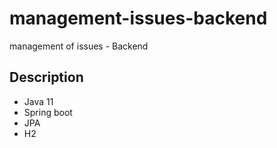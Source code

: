 # management-issues-backend
management of issues - Backend

## Description
 - Java 11
 - Spring boot
 - JPA
 - H2
